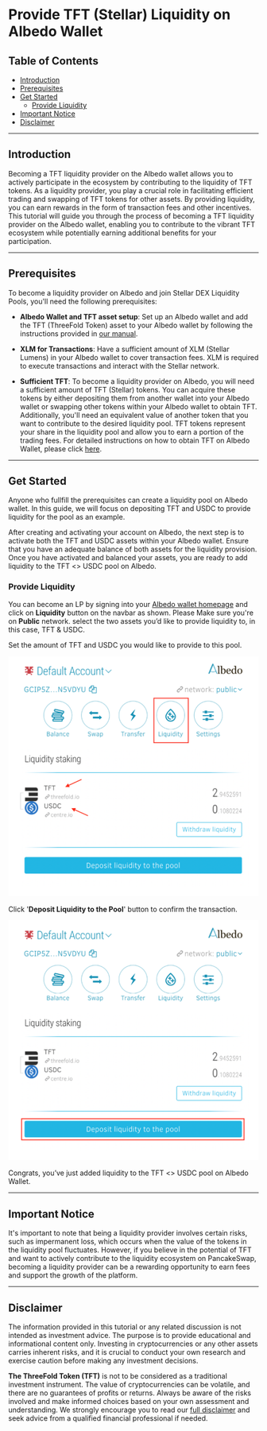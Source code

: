 <h1> Provide TFT (Stellar) Liquidity on Albedo Wallet </h1>

<h2>Table of Contents</h2>

- [Introduction](#introduction)
- [Prerequisites](#prerequisites)
- [Get Started](#get-started)
  - [Provide Liquidity](#provide-liquidity)
- [Important Notice](#important-notice)
- [Disclaimer](#disclaimer)
***
## Introduction

Becoming a TFT liquidity provider on the Albedo wallet allows you to actively participate in the ecosystem by contributing to the liquidity of TFT tokens. As a liquidity provider, you play a crucial role in facilitating efficient trading and swapping of TFT tokens for other assets. By providing liquidity, you can earn rewards in the form of transaction fees and other incentives. This tutorial will guide you through the process of becoming a TFT liquidity provider on the Albedo wallet, enabling you to contribute to the vibrant TFT ecosystem while potentially earning additional benefits for your participation.
***
## Prerequisites

To become a liquidity provider on Albedo and join Stellar DEX Liquidity Pools, you'll need the following prerequisites:

- **Albedo Wallet and TFT asset setup**: Set up an Albedo wallet and add the TFT (ThreeFold Token) asset to your Albedo wallet by following the instructions provided in [our manual](../storing_tft/albedo_store.md).

- **XLM for Transactions**: Have a sufficient amount of XLM (Stellar Lumens) in your Albedo wallet to cover transaction fees. XLM is required to execute transactions and interact with the Stellar network.

- **Sufficient TFT**: To become a liquidity provider on Albedo, you will need a sufficient amount of TFT (Stellar) tokens. You can acquire these tokens by either depositing them from another wallet into your Albedo wallet or swapping other tokens within your Albedo wallet to obtain TFT. Additionally, you'll need an equivalent value of another token that you want to contribute to the desired liquidity pool. TFT tokens represent your share in the liquidity pool and allow you to earn a portion of the trading fees. For detailed instructions on how to obtain TFT on Albedo Wallet, please click [here](../buy_sell_tft/albedo_buy.md).
***
## Get Started

Anyone who fullfill the prerequisites can create a liquidity pool on Albedo wallet. In this guide, we will focus on depositing TFT and USDC to provide liquidity for the pool as an example. 

After creating and activating your account on Albedo, the next step is to activate both the TFT and USDC assets within your Albedo wallet. Ensure that you have an adequate balance of both assets for the liquidity provision. Once you have activated and balanced your assets, you are ready to add liquidity to the TFT <> USDC pool on Albedo.

### Provide Liquidity

You can become an LP by signing into your [Albedo wallet homepage](https://albedo.link/) and click on **Liquidity** button on the navbar as shown. Please Make sure you're on **Public** network. select the two assets you’d like to provide liquidity to, in this case, TFT & USDC. 

Set the amount of TFT and USDC you would like to provide to this pool. 

![](./img/albedo_liquidity.png)

Click '**Deposit Liquidity to the Pool**' button to confirm the transaction.

![](./img/albedo_confirm.png)

Congrats, you’ve just added liquidity to the TFT <> USDC pool on Albedo Wallet.
***
## Important Notice

It's important to note that being a liquidity provider involves certain risks, such as impermanent loss, which occurs when the value of the tokens in the liquidity pool fluctuates. However, if you believe in the potential of TFT and want to actively contribute to the liquidity ecosystem on PancakeSwap, becoming a liquidity provider can be a rewarding opportunity to earn fees and support the growth of the platform.
***
## Disclaimer

The information provided in this tutorial or any related discussion is not intended as investment advice. The purpose is to provide educational and informational content only. Investing in cryptocurrencies or any other assets carries inherent risks, and it is crucial to conduct your own research and exercise caution before making any investment decisions. 

**The ThreeFold Token (TFT)** is not to be considered as a traditional investment instrument. The value of cryptocurrencies can be volatile, and there are no guarantees of profits or returns. Always be aware of the risks involved and make informed choices based on your own assessment and understanding. We strongly encourage you to read our [full disclaimer](https://library.threefold.me/info/legal/#/legal__disclaimer) and seek advice from a qualified financial professional if needed.



